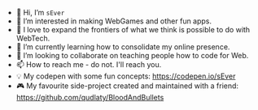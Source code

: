 - 👋 Hi, I’m `sEver`
- 👀 I’m interested in making WebGames and other fun apps.
- 🤗 I love to expand the frontiers of what we think is possible to do with WebTech. 
- 🌱 I’m currently learning how to consolidate my online presence.
- 💞️ I’m looking to collaborate on teaching people how to code for Web.
- 📫 How to reach me - do not. I'll reach you.
- 💡 My codepen with some fun concepts: https://codepen.io/sEver
- 🎮 My favourite side-project created and maintained with a friend: https://github.com/qudlaty/BloodAndBullets


<!---
sEver/sEver is a ✨ special ✨ repository because its `README.md` (this file) appears on your GitHub profile.
You can click the Preview link to take a look at your changes.
--->
